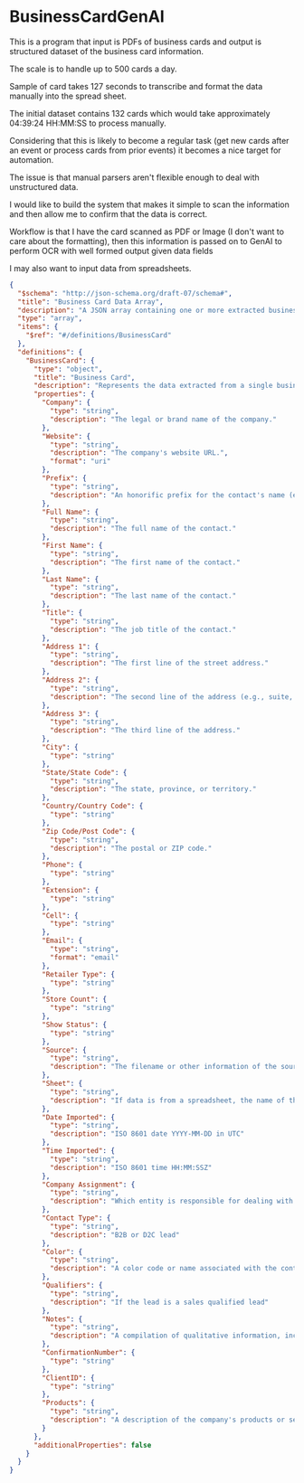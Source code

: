 # BusinessCardGenAI

This is a program that input is PDFs of business cards and output is structured dataset of the business card information.

The scale is to handle up to 500 cards a day.

Sample of card takes 127 seconds to transcribe and format the data manually into the spread sheet.

The initial dataset contains 132 cards which would take approximately 04:39:24 HH:MM:SS to process manually.

Considering that this is likely to become a regular task (get new cards after an event or process cards from prior events) it becomes a nice target for automation.

The issue is that manual parsers aren't flexible enough to deal with unstructured data.

I would like to build the system that makes it simple to scan the information and then allow me to confirm that the data is correct.

Workflow is that I have the card scanned as PDF or Image (I don't want to care about the formatting), then this information is passed on to GenAI to perform OCR with well formed output given data fields

I may also want to input data from spreadsheets.

```JSON
{
  "$schema": "http://json-schema.org/draft-07/schema#",
  "title": "Business Card Data Array",
  "description": "A JSON array containing one or more extracted business card data objects.",
  "type": "array",
  "items": {
    "$ref": "#/definitions/BusinessCard"
  },
  "definitions": {
    "BusinessCard": {
      "type": "object",
      "title": "Business Card",
      "description": "Represents the data extracted from a single business card. Only include properties for which data was found.",
      "properties": {
        "Company": {
          "type": "string",
          "description": "The legal or brand name of the company."
        },
        "Website": {
          "type": "string",
          "description": "The company's website URL.",
          "format": "uri"
        },
        "Prefix": {
          "type": "string",
          "description": "An honorific prefix for the contact's name (e.g., Mr., Mrs., Dr.)."
        },
        "Full Name": {
          "type": "string",
          "description": "The full name of the contact."
        },
        "First Name": {
          "type": "string",
          "description": "The first name of the contact."
        },
        "Last Name": {
          "type": "string",
          "description": "The last name of the contact."
        },
        "Title": {
          "type": "string",
          "description": "The job title of the contact."
        },
        "Address 1": {
          "type": "string",
          "description": "The first line of the street address."
        },
        "Address 2": {
          "type": "string",
          "description": "The second line of the address (e.g., suite, apartment number)."
        },
        "Address 3": {
          "type": "string",
          "description": "The third line of the address."
        },
        "City": {
          "type": "string"
        },
        "State/State Code": {
          "type": "string",
          "description": "The state, province, or territory."
        },
        "Country/Country Code": {
          "type": "string"
        },
        "Zip Code/Post Code": {
          "type": "string",
          "description": "The postal or ZIP code."
        },
        "Phone": {
          "type": "string"
        },
        "Extension": {
          "type": "string"
        },
        "Cell": {
          "type": "string"
        },
        "Email": {
          "type": "string",
          "format": "email"
        },
        "Retailer Type": {
          "type": "string"
        },
        "Store Count": {
          "type": "string"
        },
        "Show Status": {
          "type": "string"
        },
        "Source": {
          "type": "string",
          "description": "The filename or other information of the source."
        },
        "Sheet": {
          "type": "string",
          "description": "If data is from a spreadsheet, the name of the sheet that the data is from."
        },
        "Date Imported": {
          "type": "string",
          "description": "ISO 8601 date YYYY-MM-DD in UTC"
        },
        "Time Imported": {
          "type": "string",
          "description": "ISO 8601 time HH:MM:SSZ"
        },
        "Company Assignment": {
          "type": "string",
          "description": "Which entity is responsible for dealing with the data"
        },
        "Contact Type": {
          "type": "string",
          "description": "B2B or D2C lead"
        },
        "Color": {
          "type": "string",
          "description": "A color code or name associated with the contact. This is needed if the data source is a spreadsheet and the row was highlighed"
        },
        "Qualifiers": {
          "type": "string",
          "description": "If the lead is a sales qualified lead"
        },
        "Notes": {
          "type": "string",
          "description": "A compilation of qualitative information, including visual details of the card, business type, handwritten notes, and decoded QR code URLs."
        },
        "ConfirmationNumber": {
          "type": "string"
        },
        "ClientID": {
          "type": "string"
        },
        "Products": {
          "type": "string",
          "description": "A description of the company's products or services."
        }
      },
      "additionalProperties": false
    }
  }
}
```
